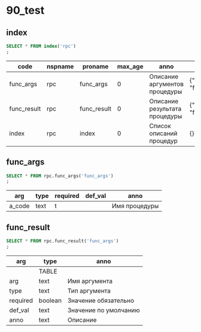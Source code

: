 #  90_test
## index

```sql
SELECT * FROM index('rpc')
;
```
|   code     | nspname |   proname   | max_age |             anno              |         sample          | is_ro 
|------------|---------|-------------|---------|-------------------------------|-------------------------|-------
|func_args   | rpc     | func_args   |       0 | Описание аргументов процедуры | {"a_code": "func_args"} | t
|func_result | rpc     | func_result |       0 | Описание результата процедуры | {"a_code": "func_args"} | t
|index       | rpc     | index       |       0 | Список описаний процедур      | {}                      | t

## func_args

```sql
SELECT * FROM rpc.func_args('func_args')
;
```
| arg   | type | required | def_val |     anno      
|-------|------|----------|---------|---------------
|a_code | text | t        |         | Имя процедуры

## func_result

```sql
SELECT * FROM rpc.func_result('func_args')
;
```
|  arg    |  type   |         anno          
|---------|---------|-----------------------
|         | TABLE   | 
|arg      | text    | Имя аргумента
|type     | text    | Тип аргумента
|required | boolean | Значение обязательно
|def_val  | text    | Значение по умолчанию
|anno     | text    | Описание

